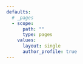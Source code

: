 ```yaml
---
defaults:
  # _pages
  - scope:
      path: ""
      type: pages
    values:
      layout: single
      author_profile: true
---
```

	  
	  